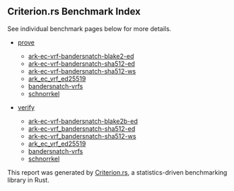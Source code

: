 ## Criterion.rs Benchmark Index

See individual benchmark pages below for more details.


- [prove](../prove/report/index.html)

  - [ark-ec-vrf-bandersnatch-blake2-ed](../prove/ark-ec-vrf-bandersnatch-blake2-ed/report/index.html)
  - [ark-ec-vrf-bandersnatch-sha512-ed](../prove/ark-ec-vrf-bandersnatch-sha512-ed/report/index.html)
  - [ark-ec-vrf-bandersnatch-sha512-ws](../prove/ark-ec-vrf-bandersnatch-sha512-ws/report/index.html)
  - [ark\_ec\_vrf\_ed25519](../prove/ark_ec_vrf_ed25519/report/index.html)
  - [bandersnatch-vrfs](../prove/bandersnatch-vrfs/report/index.html)
  - [schnorrkel](../prove/schnorrkel/report/index.html)

- [verify](../verify/report/index.html)
  - [ark-ec-vrf-bandersnatch-blake2b-ed](../verify/ark-ec-vrf-bandersnatch-blake2b-ed/report/index.html)
  - [ark-ec-vrf\_bandersnatch-sha512-ed](../verify/ark-ec-vrf_bandersnatch-sha512-ed/report/index.html)
  - [ark-ec-vrf\_bandersnatch-sha512-ws](../verify/ark-ec-vrf_bandersnatch-sha512-ws/report/index.html)
  - [ark\_ec\_vrf\_ed25519](../verify/ark_ec_vrf_ed25519/report/index.html)
  - [bandersnatch-vrfs](../verify/bandersnatch-vrfs/report/index.html)
  - [schnorrkel](../verify/schnorrkel/report/index.html)

This report was generated by
[Criterion.rs](https://github.com/bheisler/criterion.rs), a statistics-driven benchmarking
library in Rust.

